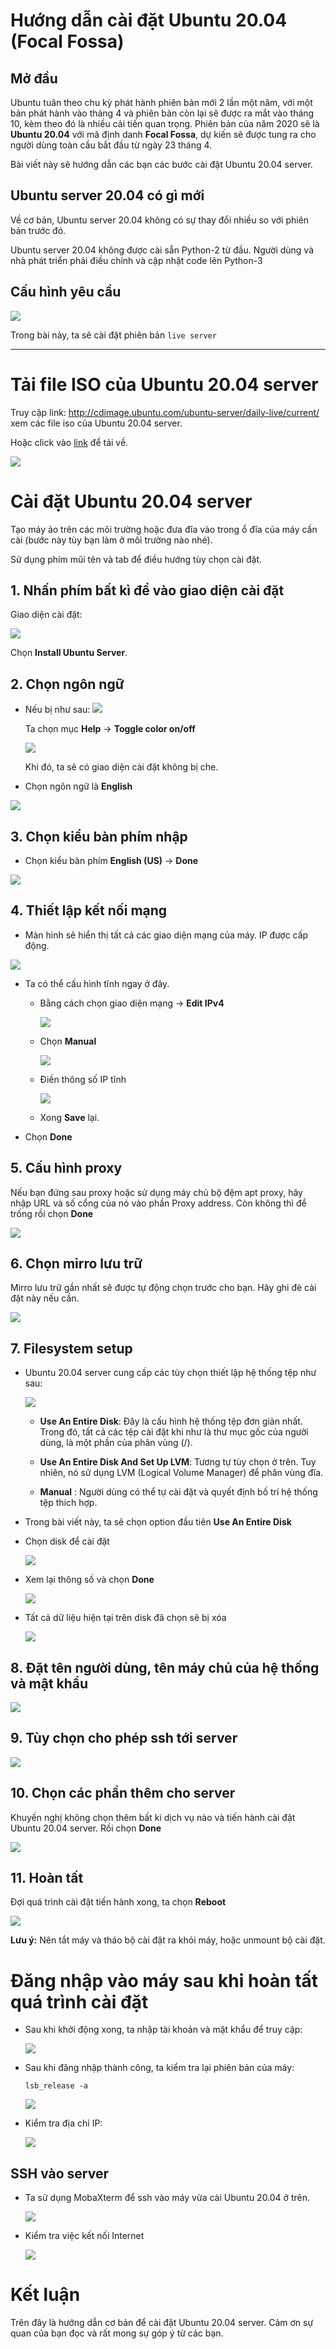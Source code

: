 # Hướng dẫn cài đặt Ubuntu 20.04 (Focal Fossa)

## Mở đầu
Ubuntu tuân theo chu kỳ phát hành phiên bản mới 2 lần một năm, với một bản phát hành vào tháng 4 và phiên bản còn lại sẽ được ra mắt vào tháng 10, kèm theo đó là nhiều cải tiến quan trọng. Phiên bản của năm 2020 sẽ là **Ubuntu 20.04** với mã định danh **Focal Fossa**, dự kiến sẽ được tung ra cho người dùng toàn cầu bắt đầu từ ngày 23 tháng 4.

Bài viết này sẽ hướng dẫn các bạn các bước cài đặt Ubuntu 20.04 server.

## Ubuntu server 20.04 có gì mới
Về cơ bản, Ubuntu server 20.04 không có sự thay đổi nhiều so với phiên bản trước đó.

Ubuntu server 20.04 không được cài sẵn Python-2 từ đầu. Người dùng và nhà phát triển phải điều chỉnh và cập nhật code lên Python-3

## Cấu hình yêu cầu

<img src="..\images\Screenshot_2.png">

Trong bài này, ta sẽ cài đặt phiên bản `live server`

---------


# Tải file ISO của Ubuntu 20.04 server
Truy cập link: http://cdimage.ubuntu.com/ubuntu-server/daily-live/current/ xem các file iso của Ubuntu 20.04 server.

Hoặc click vào [link](http://cdimage.ubuntu.com/ubuntu-server/daily-live/current/focal-live-server-amd64.iso) để tải về.

<img src="..\images\Screenshot_1.png">

# Cài đặt Ubuntu 20.04 server
Tạo máy ảo trên các môi trường hoặc đưa đĩa vào trong ổ đĩa của máy cần cài (bước này tùy bạn làm ở môi trường nào nhé).

Sử dụng phím mũi tên và tab để điều hướng tùy chọn cài đặt.

## 1. Nhấn phím bất kì để vào giao diện cài đặt
Giao diện cài đặt:

<img src="..\images\Screenshot_3.png">

Chọn **Install Ubuntu Server**.


## 2. Chọn ngôn ngữ
- Nếu bị như sau: 
    <img src="..\images\Screenshot_5.png">

    Ta chọn mục **Help** -> **Toggle color on/off**

    <img src="..\images\Screenshot_6.png">

    Khi đó, ta sẽ có giao diện cài đặt không bị che.

- Chọn ngôn ngữ là **English**

<img src="..\images\Screenshot_7.png">

## 3. Chọn kiểu bàn phím nhập
- Chọn kiểu bàn phím **English (US)** -> **Done**
<img src="..\images\Screenshot_8.png">

## 4. Thiết lập kết nối mạng
- Màn hình sẽ hiển thị tất cả các giao diện mạng của máy. IP được cấp động.

<img src="..\images\Screenshot_9.png">

- Ta có thể cấu hình tĩnh ngay ở đây. 
    - Bằng cách chọn giao diện mạng -> **Edit IPv4**

        <img src="..\images\Screenshot_10.png">

    - Chọn **Manual**

        <img src="..\images\Screenshot_11.png">

    - Điền thông số IP tĩnh 

        <img src="..\images\Screenshot_12.png">

    - Xong **Save** lại.

- Chọn **Done**

## 5. Cấu hình proxy
Nếu bạn đứng sau proxy hoặc sử dụng máy chủ bộ đệm apt proxy, hãy nhập URL và số cổng của nó vào phần Proxy address. Còn không thì để trống rồi chọn **Done**

<img src="..\images\Screenshot_13.png">

## 6. Chọn mirro lưu trữ
Mirro lưu trữ gần nhất sẽ được tự động chọn trước cho bạn. Hãy ghi đè cài đặt này nếu cần.

<img src="..\images\Screenshot_14.png">

## 7. Filesystem setup
- Ubuntu 20.04 server cung cấp các tùy chọn thiết lập hệ thống tệp như sau:

    <img src="..\images\Screenshot_15.png">

    - **Use An Entire Disk**: Đây là cấu hình hệ thống tệp đơn giản nhất. Trong đó, tất cả các tệp cài đặt khi như là thư mục gốc của người dùng, là một phần của phân vùng (/).

    - **Use An Entire Disk And Set Up LVM**: Tương tự tùy chọn ở trên. Tuy nhiên, nó sử dụng LVM (Logical Volume Manager) để phân vùng đĩa.

    - **Manual** : Người dùng có thể tự cài đặt và quyết định bố trí hệ thống tệp thích hợp.

- Trong bài viết này, ta sẽ chọn option đầu tiên **Use An Entire Disk**

- Chọn disk để cài đặt

    <img src="..\images\Screenshot_16.png">

- Xem lại thông số và chọn **Done**

    <img src="..\images\Screenshot_17.png">

- Tất cả dữ liệu hiện tại trên disk đã chọn sẽ bị xóa

    <img src="..\images\Screenshot_18.png">

## 8. Đặt tên người dùng, tên máy chủ của hệ thống và mật khẩu

<img src="..\images\Screenshot_19.png">

## 9. Tùy chọn cho phép ssh tới server

<img src="..\images\Screenshot_20.png">

## 10. Chọn các phần thêm cho server
Khuyến nghị không chọn thêm bất kì dịch vụ nào và tiến hành cài đặt Ubuntu 20.04 server. Rồi chọn **Done**

<img src="..\images\Screenshot_21.png">

## 11. Hoàn tất
Đợi quá trình cài đặt tiến hành xong, ta chọn **Reboot**

<img src="..\images\Screenshot_22.png">

**Lưu ý:** Nên tắt máy và tháo bộ cài đặt ra khỏi máy, hoặc unmount bộ cài đặt.


# Đăng nhập vào máy sau khi hoàn tất quá trình cài đặt
- Sau khi khởi động xong, ta nhập tài khoản và mật khẩu để truy cập:

    <img src="..\images\Screenshot_23.png">

- Sau khi đăng nhập thành công, ta kiểm tra lại phiên bản của máy:
    ```
    lsb_release -a
    ```

    <img src="..\images\Screenshot_24.png">

- Kiểm tra địa chỉ IP:

    <img src="..\images\Screenshot_25.png">


## SSH vào server
- Ta sử dụng MobaXterm để ssh vào máy vừa cài Ubuntu 20.04 ở trên.

    <img src="..\images\Screenshot_26.png">

- Kiểm tra việc kết nối Internet

    <img src="..\images\Screenshot_27.png">



# Kết luận
Trên đây là hướng dẫn cơ bản để cài đặt Ubuntu 20.04 server. Cảm ơn sự quan của bạn đọc và rất mong sự góp ý từ các bạn.
